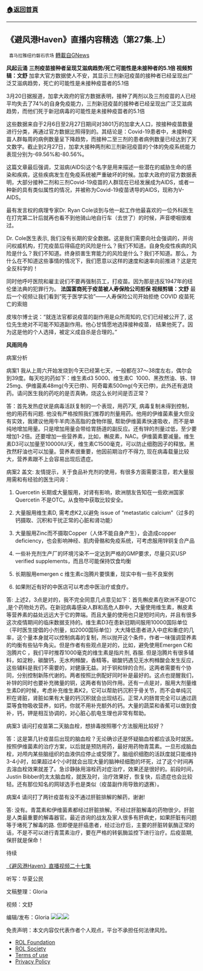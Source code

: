 ###  [:house:返回首頁](https://github.com/ourhimalayas/txt)
---


## 《避风港Haven》直播内容精选（第27集.上）
` 喜马拉雅纽约磐石农场` [轉載自GNews](https://gnews.org/zh-hans/2246847/)

**风起云涌**
 **三剂疫苗接种者呈现艾滋病趋势/死亡可能性是未接种者的5.1倍 视频剪辑：文舒**
加拿大官方数据使人不安，其显示三剂新冠疫苗的接种者已经呈现出广泛艾滋病趋势，死亡的可能性是未接种疫苗者的5.1倍

3月20日据报道，加拿大政府的官方数据表明，接种了两剂以及三剂疫苗的人已经平均失去了74%的自身免疫能力，三剂新冠疫苗的接种者已经呈现出广泛艾滋病趋势，而他们死于新冠病毒的可能性是未接种疫苗者的5.1倍

这些数据来自于2月6日至2月27日期间对3801万的加拿大人口，按接种疫苗数量进行分类，再通过官方数据比照得到的。其结论是：Covid-19患者中，未接种疫苗人群每周的病例数量呈下降趋势，而接种二至三剂的患者病例数量已经达到了天文数字。截止到2月27日，加拿大接种两剂和三剂新冠疫苗的个体的免疫系统能力表现分别为-69.56%和-80.56%。

这篇文章最后强调，艾滋病(AIDS)这个名字是用来描述一些潜在的威胁生命的感染和疾病，这些疾病发生在免疫系统被严重破坏的时候。加拿大政府的官方数据表明，大部分接种二剂和三剂Covid-19疫苗的人群现在已经发展成为AIDS，或者一种新的具有类似属性的情况，并被称为Covid-19疫苗诱导的AIDS，现称为V-AIDS。

最有发言权的病理专家Dr. Ryan Cole谈到与他一起工作他最喜欢的一位外科医生在打完第二针后就再也看不到他骑山地自行车（去世了）的时候，声音哽咽很难过。

Dr. Cole医生表示, 我们没有长期的安全数据。这是我们需要向社会强调的，并询问权威机构，打完疫苗后得癌症的风险是什么？我们不知道。自身免疫性疾病的风险是什么？我们不知道。终身损害生育能力的风险是什么？我们不知道。那么，为什么在不知道这些事情的情况下，我们愿意以这样的速度和速率向前推进？这是完全反科学的！

同时他呼吁医院和雇主说们不要再强制员工，打疫苗。因为那是违反1947年的纽伦堡法典的犯罪行为。
 **法国富商死于疫苗被人寿保险公司拒保 视频剪辑：文舒**
最后一个视频让我们看到“死于医学实验”——人寿保险公司开始拒绝 COVID 疫苗死亡的索赔

皮埃尔博士说：“就连法官都说疫苗的副作用是众所周知的,它们已经被公开了, 这位先生绝对不可能不知道副作用。他心甘情愿地选择接种疫苗， 结果他死了。因为这是他的个人选择，被定义成自杀是合理的。”

**风雨同舟**

病案分析

病案1 我从上周六开始发烧到今天已经第七天，一般都在37～38度左右，偶尔会到39度。每天吃的药如下：维生素d3 5000、维生素C  1000、黑孜然油、铁、锌25mg、伊维菌素48mg(今天已停)、阿奇霉素500mg(今天已停)，此外还有退烧药。请问医生我的药吃的是否真确，烧这么长时间是否正常？

答：首先发热症状是病毒活跃复制的一个表现，用药7天, 病毒复制未得到控制，他的用药有问题. 他没有严格按照我们推荐的剂量用药。他用的伊维菌素量大但没有实效，我建议他用牛羊肉汤高脂的食物伴服, 帮助伊维菌素快速吸收，而不是单纯地增加用量。只是增加用量会带给胃肠道的副反应。还有锌的剂量过低，至少要增加1-2倍。还要增加一些营养素，比如，槲皮素，NAC。伊维菌素要减量。维生素D3可以加量至10000IU/天，维生素C1500毫克，可以防止细胞因子的释放。黑孜然籽油也可以加量。营养素很重要，他因前期治疗不得力, 现在病毒载量比较大，营养素跟不上会容易出现后遗症。

病案2  盖文: 友情提示，关于食品补充剂的使用，有很多方面需要注意，若大量服用需和有经验的医生问询：

1. Quercetin 长期或大量服用，对肾有影响，欧洲朋友告知在一些欧洲国家Quercetin 不是OTC。从食物中获取比较安全。

2. 大量服用维生素D, 需考虑K2,以避免 issue of “metastatic calcium”（过多的钙摄取、沉积和干扰正常的心脏和肾功能）

3. 大量服用Zinc而不摄取Copper（人体不能自身产生），会造成copper deficiency，也会影响神经、肌肉骨骼和免疫系统，可考虑服用锌铜复合产品

4. 一些补充剂生产厂的环境污染不一定达到严格的GMP要求，尽量只买USP verified supplements，而且尽可能保持饮食均衡

5. 长期服用emergen c 维生素c泡腾片要慎重，现实中有一些不良案例

6. 如果附近有好的中医店可以考虑中医治疗或食疗。

答: 上述2，3点是对的，我不完全同意几点意见如下：首先槲皮素在欧洲不是OTC ,是个药物处方药。在新冠病毒感染人群和高危人群中，大量使用维生素，槲皮素等营养素的益处远远大于它的弊端。而且大量的使用也只是短时间内，并且有很多这次疫情期间的临床数据支持的。维生素D3在患新冠期间服用10000国际单位（平时医生提倡的小剂量，如2000国际单位）大大降低患者进入中症和重症的几率，这个量本身就可以控制病毒的复制，所以抛开这个条件，作者一味强调营养素的均衡有些钻牛角尖。但是作者有些观点是对的，比如，避免使用Emergen C和泡腾片C ，我们平时推荐1000毫克的维生素是指片剂, 吞服. 但是泡腾片有很多辅料，如淀粉，碳酸钙，无水枸橼酸，香精等。碳酸钙遇见无水枸橼酸会发生反应，这些辅料是我们不需要的，对健康无益。对于铜和锌的合剂，这两者需要有个协同，分别控制新陈代谢的。两者按照比例配好同时补是最好的。这点也提醒我们，补锌的同时也要补充微量的铜，这两者有协同作用。还有一点是对，服用大剂量维生素D的时候，考虑补充维生素K2，它可以帮助钙沉积于骨关节，而不会单纯沉积在肾脏，肾脏如果有大量的钙沉积就会出现结石。正常人的肠胃完全可以通过蔬菜等食物吸收营养，如钙，你就不用补充额外的钙。大量的蔬菜和香蕉可以做到食补，钙，钾是相互协调的，对心脏心肌电生理也非常有帮助。

病案3 请问打疫苗第二天脑血栓，想排毒按照哪个方法服用比较好？

答：这是第几针疫苗后出现的脑血栓？无论确诊还是怀疑脑血栓都应该及时就医。按照伊维菌素的治疗方案，以后就是预防用药，最好用药物青蒿素。一旦形成脑血栓，对颅内某些脑组织的血液供应停止或受限了。脑组织细胞的活跃度就只能维持3-4小时，如果超过4个小时就会出现大量的脑神经细胞的坏死，过了这个时间再去溶血栓效果就差了。急诊静脉用溶栓药对症治疗，效果还是很好的。前段时间，Justin Bibber的太太脑血栓，就医及时，治疗效果好，恢复快，后遗症也会比较轻。还有那位知名的网球选手也是类似（疫苗副作用导致的退赛）。

病案4 请问打了两针疫苗有没不通过肝脏排解的解药，谢谢!

答: 没有。青蒿素和伊维菌素都经过肝脏排解。不经过肝脏解毒的药物很少。肝脏是人类最重要的解毒器官。最近咨询的战友及家人很多有肝病史，如果肝脏有问题等于堵死了解毒的路. 但即便是肝癌患者，经过治疗后，主要的肝脏转氨酶正常的话，不是不可以进行青蒿素治疗，要在严格的转氨酶监控下进行治疗。后疫苗期, 保肝就是保命！

待续

[《避风港Haven》直播视频二十七集](https://gettr.com/post/p11oukw6ade)

听写：华夏公民

文稿整理：Gloria

视频：文舒

编辑/发布：Gloria
![](https://assets.gnews.org/wp-content/uploads/2022/03/预防方案.jpeg)![](https://assets.gnews.org/wp-content/uploads/2022/03/治疗方案.jpeg)![](https://assets.gnews.org/wp-content/uploads/2022/03/IMG_3856.jpg)
 

免责声明：本文内容仅代表作者个人观点，平台不承担任何法律风险。

- [ROL Foundation](https://rolfoundation.org/)
- [ROL Society](https://rolsociety.org/)
- [Terms of use](https://gnews.org/terms-of-use-3/)
- [Privacy Policy](https://gnews.org/privacy-policy/)
